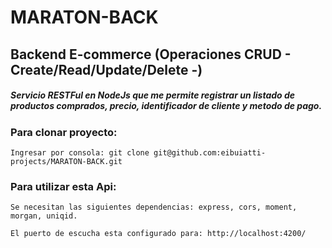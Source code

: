 # MARATON-BACK

## Backend E-commerce (Operaciones CRUD - Create/Read/Update/Delete -)
  
##### Servicio RESTFul en NodeJs que me permite registrar un listado de productos comprados, precio, identificador de cliente y metodo de pago.
    
### Para clonar proyecto:

    Ingresar por consola: git clone git@github.com:eibuiatti-projects/MARATON-BACK.git
    
### Para utilizar esta Api:

    Se necesitan las siguientes dependencias: express, cors, moment, morgan, uniqid.
    
    El puerto de escucha esta configurado para: http://localhost:4200/
